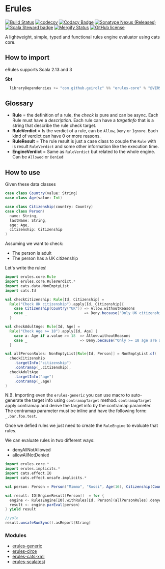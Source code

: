 # Erules
[![Build Status](https://github.com/geirolz/erules/actions/workflows/cicd.yml/badge.svg)](https://github.com/geirolz/erules/actions)
[![codecov](https://img.shields.io/codecov/c/github/geirolz/erules)](https://codecov.io/gh/geirolz/erules)
[![Codacy Badge](https://api.codacy.com/project/badge/Grade/db3274b55e0c4031803afb45f58d4413)](https://www.codacy.com/manual/david.geirola/erules?utm_source=github.com&amp;utm_medium=referral&amp;utm_content=geirolz/erules&amp;utm_campaign=Badge_Grade)
[![Sonatype Nexus (Releases)](https://img.shields.io/nexus/r/com.github.geirolz/erules-core_2.13?server=https%3A%2F%2Foss.sonatype.org)](https://mvnrepository.com/artifact/com.github.geirolz/erules-core)
[![Scala Steward badge](https://img.shields.io/badge/Scala_Steward-helping-blue.svg?style=flat&logo=data:image/png;base64,iVBORw0KGgoAAAANSUhEUgAAAA4AAAAQCAMAAAARSr4IAAAAVFBMVEUAAACHjojlOy5NWlrKzcYRKjGFjIbp293YycuLa3pYY2LSqql4f3pCUFTgSjNodYRmcXUsPD/NTTbjRS+2jomhgnzNc223cGvZS0HaSD0XLjbaSjElhIr+AAAAAXRSTlMAQObYZgAAAHlJREFUCNdNyosOwyAIhWHAQS1Vt7a77/3fcxxdmv0xwmckutAR1nkm4ggbyEcg/wWmlGLDAA3oL50xi6fk5ffZ3E2E3QfZDCcCN2YtbEWZt+Drc6u6rlqv7Uk0LdKqqr5rk2UCRXOk0vmQKGfc94nOJyQjouF9H/wCc9gECEYfONoAAAAASUVORK5CYII=)](https://scala-steward.org)
[![Mergify Status](https://img.shields.io/endpoint.svg?url=https://api.mergify.com/v1/badges/geirolz/erules&style=flat)](https://mergify.io)
[![GitHub license](https://img.shields.io/github/license/geirolz/erules)](https://github.com/geirolz/erules/blob/main/LICENSE)


A lightweight, simple, typed and functional rules engine evaluator using cats core.

## How to import

eRules supports Scala 2.13 and 3

**Sbt**
```sbt
  libraryDependencies += "com.github.geirolz" %% "erules-core" % "@VERSION@"
```



## Glossary
- **Rule** = the definition of a rule, the *check* is pure and can be async. 
Each Rule must have a *description*. Each rule can have a *targetInfo* that is a string
that describe the rule check target.
- **RuleVerdict** = Is the verdict of a rule, can be `Allow`, `Deny` or `Ignore`. Each kind of verdict can have 0 or more reasons.
- **RuleResult** = The rule result is just a case class to couple the `Rule` with is result `RuleVerdict` 
and some other information like the execution time.
- **EngineVerdict** = Same as `RuleVerdict` but related to the whole engine. Can be `Allowed` or `Denied`

## How to use

Given these data classes
```scala mdoc:to-string
case class Country(value: String)
case class Age(value: Int)

case class Citizenship(country: Country)
case class Person(
  name: String,
  lastName: String,
  age: Age,
  citizenship: Citizenship
)
```

Assuming we want to check:
- The person is adult
- The person has a UK citizenship

Let's write the rules!
```scala mdoc:to-string
import erules.core.Rule
import erules.core.RuleVerdict.*
import cats.data.NonEmptyList
import cats.Id

val checkCitizenship: Rule[Id, Citizenship] =
  Rule("Check UK citizenship").apply[Id, Citizenship]{
    case Citizenship(Country("UK")) => Allow.withoutReasons
    case _                          => Deny.because("Only UK citizenship is allowed!")
  }

val checkAdultAge: Rule[Id, Age] =
  Rule("Check Age >= 18").apply[Id, Age] {
    case a: Age if a.value >= 18  => Allow.withoutReasons
    case _                        => Deny.because("Only >= 18 age are allowed!")
  }

val allPersonRules: NonEmptyList[Rule[Id, Person]] = NonEmptyList.of(
  checkCitizenship
    .targetInfo("citizenship")
    .contramap(_.citizenship),
  checkAdultAge
    .targetInfo("age")
    .contramap(_.age)
)
```

N.B. Importing even the `erules-generic` you can use macro to auto-generate the target info using `contramapTarget` method.
`contramapTarget` apply contramap and derive the target info by the contramap parameter. The contramap parameter 
must be inline and have the following form: `_.bar.foo.test`.

Once we defied rules we just need to create the `RuleEngine` to evaluate that rules.

We can evaluate rules in two different ways:
- denyAllNotAllowed
- allowAllNotDenied

```scala mdoc:to-string
import erules.core.*
import erules.implicits.*
import cats.effect.IO
import cats.effect.unsafe.implicits.*

val person: Person = Person("Mimmo", "Rossi", Age(16), Citizenship(Country("IT")))

val result: IO[EngineResult[Person]]  = for {
  engine <- RulesEngine[IO].withRules[Id, Person](allPersonRules).denyAllNotAllowed
  result <- engine.parEval(person)
} yield result

//yolo
result.unsafeRunSync().asReport[String]
```


### Modules
- [erules-generic](https://github.com/geirolz/erules/tree/main/modules/generic)
- [erules-circe](https://github.com/geirolz/erules/tree/main/modules/circe)
- [erules-cats-xml](https://github.com/geirolz/erules/tree/main/modules/cats-xml)
- [erules-scalatest](https://github.com/geirolz/erules/tree/main/modules/scalatest)

